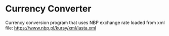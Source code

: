 # Currency Converter

Currency conversion program that uses NBP exchange rate loaded from xml file: 
https://www.nbp.pl/kursy/xml/lasta.xml